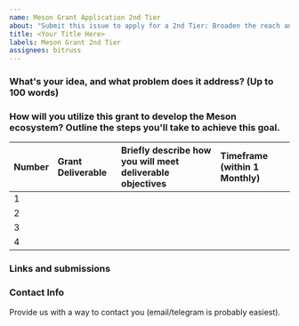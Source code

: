```yaml
---
name: Meson Grant Application 2nd Tier
about: "Submit this issue to apply for a 2nd Tier: Broaden the reach and impact of the community"
title: <Your Title Here>
labels: Meson Grant 2nd Tier
assignees: bitruss
---
```


### What's your idea, and what problem does it address? (Up to 100 words)

### How will you utilize this grant to develop the Meson ecosystem? Outline the steps you'll take to achieve this goal.

|Number|Grant Deliverable|Briefly describe how you will meet deliverable objectives|Timeframe (within 1 Monthly)|
|:----|:----|:----|:----|
|1|    |    |    |
|2|    |    |    |
|3|    |    |    |
|4|    |    |    |

### Links and submissions

### Contact Info
Provide us with a way to contact you (email/telegram is probably easiest). 